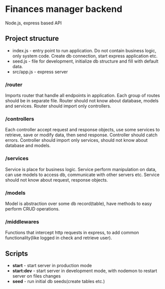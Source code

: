 # Finances manager backend
Node.js, express based API

## Project structure
- index.js - entry point to run application. Do not contain business logic, only system code. Create db connection, start express application etc.
- seed.js - file for development, initialize db structure and fill with default data.
- src/app.js - express server

### /router
Imports router that handle all endpoints in application. Each group of routes should be in separate file.
Router should not know about database, models and services. Router should import only controllers.

### /controllers
Each controller accept request and response objects, use some services to retrieve, save or modify data, then send response.
Controller should catch errors. Controller should import only services, should not know about database and models.

### /services
Service is place for business logic. Service perform manipulation on data, can use models to access db, communicate with other servers etc.
Service should not know about request, response objects.

### /models
Model is abstraction over some db record(table), have methods to easy perform CRUD operations.

### /middlewares
Functions that intercept http requests in express, to add common functionality(like logged in check and retrieve user).

## Scripts
- **start** - start server in production mode
- **start:dev** - start server in development mode, with nodemon to restart server on files changes
- **seed** - run initial db seeds(create tables etc.)
